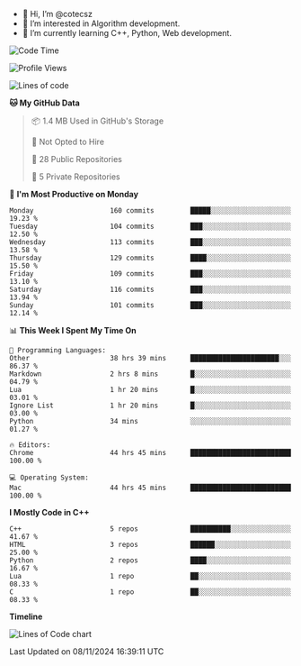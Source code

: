 - 👋 Hi, I’m @cotecsz
- 👀 I’m interested in Algorithm development.
- 🌱 I’m currently learning C++, Python, Web development.

<!---
cotecsz/cotecsz is a ✨ special ✨ repository because its `README.md` (this file) appears on your GitHub profile.
You can click the Preview link to take a look at your changes.
--->

<!--START_SECTION:waka-->
![Code Time](http://img.shields.io/badge/Code%20Time-1%2C937%20hrs%2040%20mins-blue)

![Profile Views](http://img.shields.io/badge/Profile%20Views-0-blue)

![Lines of code](https://img.shields.io/badge/From%20Hello%20World%20I%27ve%20Written-1.2%20million%20lines%20of%20code-blue)

**🐱 My GitHub Data** 

> 📦 1.4 MB Used in GitHub's Storage 
 > 
> 🚫 Not Opted to Hire
 > 
> 📜 28 Public Repositories 
 > 
> 🔑 5 Private Repositories 
 > 
📅 **I'm Most Productive on Monday** 

```text
Monday                   160 commits         █████░░░░░░░░░░░░░░░░░░░░   19.23 % 
Tuesday                  104 commits         ███░░░░░░░░░░░░░░░░░░░░░░   12.50 % 
Wednesday                113 commits         ███░░░░░░░░░░░░░░░░░░░░░░   13.58 % 
Thursday                 129 commits         ████░░░░░░░░░░░░░░░░░░░░░   15.50 % 
Friday                   109 commits         ███░░░░░░░░░░░░░░░░░░░░░░   13.10 % 
Saturday                 116 commits         ███░░░░░░░░░░░░░░░░░░░░░░   13.94 % 
Sunday                   101 commits         ███░░░░░░░░░░░░░░░░░░░░░░   12.14 % 
```


📊 **This Week I Spent My Time On** 

```text
💬 Programming Languages: 
Other                    38 hrs 39 mins      ██████████████████████░░░   86.37 % 
Markdown                 2 hrs 8 mins        █░░░░░░░░░░░░░░░░░░░░░░░░   04.79 % 
Lua                      1 hr 20 mins        █░░░░░░░░░░░░░░░░░░░░░░░░   03.01 % 
Ignore List              1 hr 20 mins        █░░░░░░░░░░░░░░░░░░░░░░░░   03.00 % 
Python                   34 mins             ░░░░░░░░░░░░░░░░░░░░░░░░░   01.27 % 

🔥 Editors: 
Chrome                   44 hrs 45 mins      █████████████████████████   100.00 % 

💻 Operating System: 
Mac                      44 hrs 45 mins      █████████████████████████   100.00 % 
```

**I Mostly Code in C++** 

```text
C++                      5 repos             ██████████░░░░░░░░░░░░░░░   41.67 % 
HTML                     3 repos             ██████░░░░░░░░░░░░░░░░░░░   25.00 % 
Python                   2 repos             ████░░░░░░░░░░░░░░░░░░░░░   16.67 % 
Lua                      1 repo              ██░░░░░░░░░░░░░░░░░░░░░░░   08.33 % 
C                        1 repo              ██░░░░░░░░░░░░░░░░░░░░░░░   08.33 % 
```



**Timeline**

![Lines of Code chart](https://raw.githubusercontent.com/cotecsz/cotecsz/master/assets/bar_graph.png)


 Last Updated on 08/11/2024 16:39:11 UTC
<!--END_SECTION:waka-->
